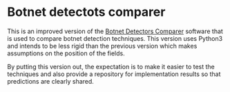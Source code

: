 # Botnet detectots comparer

This is an improved version of the [Botnet Detectors Comparer](http://downloads.sourceforge.net/project/botnetdetectorscomparer/BotnetDetectorsComparer-0.9.tgz)
software that is used to compare botnet detection techniques. This version 
uses Python3 and intends to be less rigid than the previous version which 
makes assumptions on the position of the fields.

By putting this version out, the expectation is to make it easier to test the
techniques and also provide a repository for implementation results so that
predictions are clearly shared.
